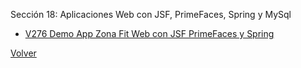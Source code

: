 Sección 18: Aplicaciones Web con JSF, PrimeFaces, Spring y MySql
* [V276 Demo App Zona Fit Web con JSF PrimeFaces y Spring](V276_Demo_App_Zona_Fit_Web_con_JSF-PrimeFaces_y_Spring/demo.jpg)
 
[Volver](../)